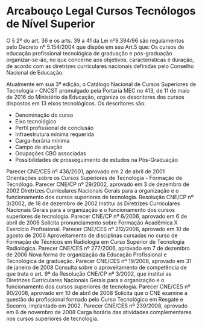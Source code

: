# Arcabouço Legal Cursos Tecnólogos de Nível Superior


O § 2º do art. 36 e os arts. 39 a 41 da Lei nº9.394/96 são regulamentos pelo Decreto nº 5.154/2004 que dispõe em seu Art.5 que: Os cursos de educação profissional tecnológica de graduação e pós-graduação organizar-se-ão, no que concerne aos objetivos, características e duração, de acordo com as diretrizes curriculares nacionais definidas pelo Conselho Nacional de Educação.

Atualmente em sua 3ª edição, o Catálogo Nacional de Cursos Superiores de Tecnologia – CNCST promulgado pela Portaria MEC no 413, de 11 de maio de 2016 do Ministério da Educação, organiza os descritores dos cursos dispostos em 13 eixos tecnológicos. Os descritores são:

* Denominação do curso
* Eixo tecnológico
* Perfil profissional de conclusão
* Infraestrutura mínima requerida
* Carga-horária mínima
* Campo de atuação
* Ocupações CBO associadas
* Possibilidades de prosseguimento de estudos na Pós-Graduação


Parecer CNE/CES nº 436/2001, aprovado em 2 de abril de 2001
Orientações sobre os Cursos Superiores de Tecnologia - Formação de Tecnólogo.
Parecer CNE/CP nº 29/2002, aprovado em 3 de dezembro de 2002
Diretrizes Curriculares Nacionais Gerais para a organização e o funcionamento dos cursos superiores de tecnologia.
Resolução CNE/CP nº 3/2002, de 18 de dezembro de 2002
Institui as Diretrizes Curriculares Nacionais Gerais para a organização e o funcionamento dos cursos superiores de tecnologia.
Parecer CNE/CP nº 6/2006, aprovado em 6 de abril de 2006
Solicita pronunciamento sobre Formação Acadêmica X Exercício Profissional.
Parecer CNE/CES nº 212/2006, aprovado em 10 de agosto de 2006
Aproveitamento de disciplinas cursadas no curso de Formação de Técnicos em Radiologia em Curso Superior de Tecnologia Radiológica.
Parecer CNE/CES nº 277/2006, aprovado em 7 de dezembro de 2006
Nova forma de organização da Educação Profissional e Tecnológica de graduação.
Parecer CNE/CES nº 19/2008, aprovado em 31 de janeiro de 2008
Consulta sobre o aproveitamento de competência de que trata o art. 9º da Resolução CNE/CP nº 3/2002, que institui as Diretrizes Curriculares Nacionais Gerais para a organização e o funcionamento dos cursos superiores de tecnologia.
Parecer CNE/CES nº 90/2008, aprovado em 10 de abril de 2008
Solicita que o CNE examine a questão do profissional formado pelo Curso Tecnológico em Resgate e Socorro, implantado em 2002.
Parecer CNE/CES nº 239/2008, aprovado em 6 de novembro de 2008
Carga horária das atividades complementares nos cursos superiores de tecnologia.